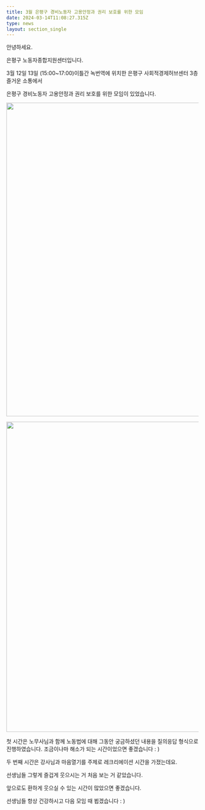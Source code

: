 ```yaml
---
title: 3월 은평구 경비노동자 고용안정과 권리 보호를 위한 모임
date: 2024-03-14T11:08:27.315Z
type: news
layout: section_single
---
```

<p id="SE-1c27f869-df74-40c5-a77d-815c2045481c" class="se-text-paragraph se-text-paragraph-align- "><span id="SE-266513bd-f653-40a1-acc8-9da01d35c5af" class="se-fs-fs16 se-ff-   ">안녕하세요. </span></p>
<p id="SE-776faa94-6ffb-4eab-bd02-9bcdf964e2ae" class="se-text-paragraph se-text-paragraph-align- "><span id="SE-c6574ee7-74cb-4505-ac90-e1f3284aecab" class="se-fs-fs16 se-ff-   ">은평구 노동자종합지원센터입니다.</span></p>
<p id="SE-53a73b30-fcae-4c33-9e8c-5732de8f5992" class="se-text-paragraph se-text-paragraph-align- "><span id="SE-32880f78-b3c0-47ad-b37e-9728c6aad58b" class="se-fs-fs16 se-ff-   ">3월 12일 13일 (15:00~17:00)이틀간 녹번역에 위치한 은평구 사회적경제허브센터 3층 즐거운 소통에서 </span></p>
<p id="SE-fe8db577-3be5-4fb7-945a-c24c0331928e" class="se-text-paragraph se-text-paragraph-align- "><span id="SE-9cf0a893-511a-4e85-958d-8e55da7b1ce8" class="se-fs-fs16 se-ff-   ">은평구 경비노동자 고용안정과 권리 보호를 위한 모임이 있었습니다.</span></p>
<p class="se-text-paragraph se-text-paragraph-align- "><span class="se-fs-fs16 se-ff-   "><img src="https://drive.tiny.cloud/1/engl1s97gj9hrxpoa7eh7z5f05ozxfm1box3nxkh4j7a43ei/79d0f836-8f13-40e3-94cf-81db1fab3409" alt="" width="720" height="821" /></span></p>
<p class="se-text-paragraph se-text-paragraph-align- "><span class="se-fs-fs16 se-ff-   "><img src="https://drive.tiny.cloud/1/engl1s97gj9hrxpoa7eh7z5f05ozxfm1box3nxkh4j7a43ei/e1509687-ac5b-4fc1-a968-4736f1ce8860" alt="" width="720" height="812" /></span></p>
<p class="se-text-paragraph se-text-paragraph-align- "><span class="se-fs-fs16 se-ff-   ">첫 시간은 노무사님과 함께 노동법에 대해 그동안 궁금하셨던 내용을 질의응답 형식으로 진행하였습니다. 조금이나마 해소가 되는 시간이었으면 좋겠습니다 : )</span></p>
<p id="SE-35c33f10-eabb-4d79-a259-2879df9a8edb" class="se-text-paragraph se-text-paragraph-align- "><span id="SE-3be537d2-8c85-4669-995f-06b98ed86fb0" class="se-fs-fs16 se-ff-system  se-style-unset ">두 번째 시간은 강사님과 마음열기를 주제로 레크리에이션 시간을 가졌는데요.</span></p>
<p class="se-text-paragraph se-text-paragraph-align- "><span id="SE-3e726c46-84a7-4d80-8154-38183b63de73" class="se-fs-fs16 se-ff-system  se-style-unset ">선생님들 그렇게 즐겁게 웃으시는 거 처음 보는 거 같았습니다.</span></p>
<p id="SE-6989e18b-294c-42ee-8e06-1e0af9f0e78b" class="se-text-paragraph se-text-paragraph-align- "><span id="SE-3113c005-c89e-452a-8368-6f53162f72fb" class="se-fs-fs16 se-ff-system  se-style-unset ">앞으로도 환하게 웃으실 수 있는 시간이 많았으면 좋겠습니다.</span></p>
<p id="SE-9d5d2c73-41d0-4cd0-99d8-70b7771f4f74" class="se-text-paragraph se-text-paragraph-align- "><span id="SE-05643e34-e0e5-497d-9768-3b3e431eca0a" class="se-fs-fs16 se-ff-system  se-style-unset ">선생님들 항상 건강하시고 다음 모임 때 뵙겠습니다 : )</span></p>